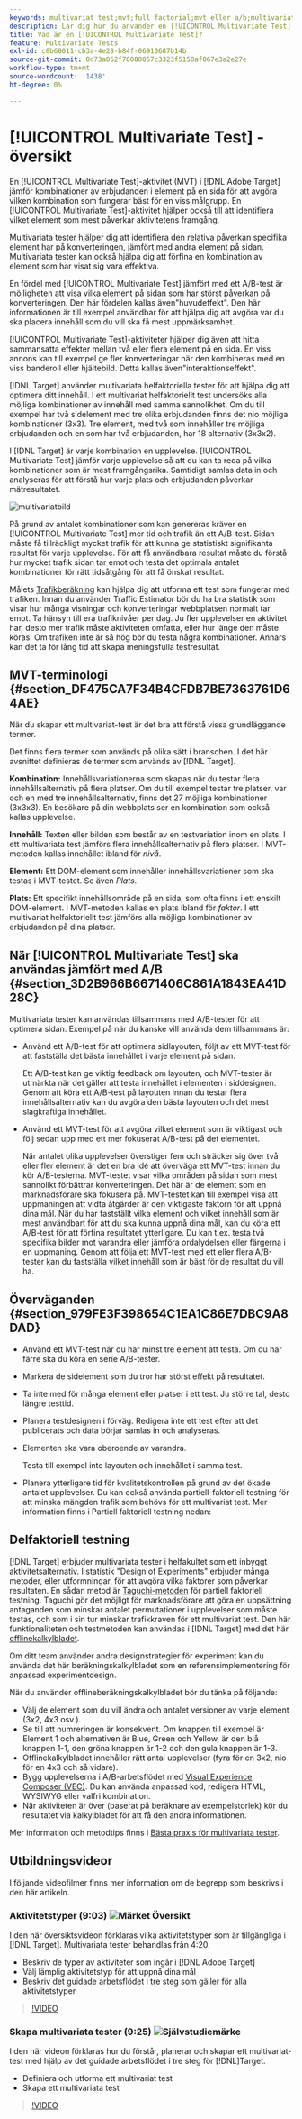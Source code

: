 ```yaml
---
keywords: multivariat test;mvt;full factorial;mvt eller a/b;multivariate a/b;trafikskattare;när mvt;mvt Consider;multivariate;partiell factorial;partiell factorial;full factorial
description: Lär dig hur du använder en [!UICONTROL Multivariate Test] (MVT) i [!DNL Adobe Target]  för att jämföra kombinationer av erbjudanden i element på en sida för att avgöra vilken kombination som fungerar bäst.
title: Vad är en [!UICONTROL Multivariate Test]?
feature: Multivariate Tests
exl-id: c8b60011-cb3a-4e28-b84f-06910687b14b
source-git-commit: 0d73a062f70080057c3323f5150af067e3a2e27e
workflow-type: tm+mt
source-wordcount: '1438'
ht-degree: 0%

---
```


# [!UICONTROL Multivariate Test] - översikt

En [!UICONTROL Multivariate Test]-aktivitet (MVT) i [!DNL Adobe Target] jämför kombinationer av erbjudanden i element på en sida för att avgöra vilken kombination som fungerar bäst för en viss målgrupp. En [!UICONTROL Multivariate Test]-aktivitet hjälper också till att identifiera vilket element som mest påverkar aktivitetens framgång.

Multivariata tester hjälper dig att identifiera den relativa påverkan specifika element har på konverteringen, jämfört med andra element på sidan. Multivariata tester kan också hjälpa dig att förfina en kombination av element som har visat sig vara effektiva.

En fördel med [!UICONTROL Multivariate Test] jämfört med ett A/B-test är möjligheten att visa vilka element på sidan som har störst påverkan på konverteringen. Den här fördelen kallas även&quot;huvudeffekt&quot;. Den här informationen är till exempel användbar för att hjälpa dig att avgöra var du ska placera innehåll som du vill ska få mest uppmärksamhet.

[!UICONTROL Multivariate Test]-aktiviteter hjälper dig även att hitta sammansatta effekter mellan två eller flera element på en sida. En viss annons kan till exempel ge fler konverteringar när den kombineras med en viss banderoll eller hjältebild. Detta kallas även&quot;interaktionseffekt&quot;.

[!DNL Target] använder multivariata helfaktoriella tester för att hjälpa dig att optimera ditt innehåll. I ett multivariat helfaktoriellt test undersöks alla möjliga kombinationer av innehåll med samma sannolikhet. Om du till exempel har två sidelement med tre olika erbjudanden finns det nio möjliga kombinationer (3x3). Tre element, med två som innehåller tre möjliga erbjudanden och en som har två erbjudanden, har 18 alternativ (3x3x2).

I [!DNL Target] är varje kombination en upplevelse. [!UICONTROL Multivariate Test] jämför varje upplevelse så att du kan ta reda på vilka kombinationer som är mest framgångsrika. Samtidigt samlas data in och analyseras för att förstå hur varje plats och erbjudanden påverkar mätresultatet.

![multivariatbild](assets/multivariate.png)

På grund av antalet kombinationer som kan genereras kräver en [!UICONTROL Multivariate Test] mer tid och trafik än ett A/B-test. Sidan måste få tillräckligt mycket trafik för att kunna ge statistiskt signifikanta resultat för varje upplevelse. För att få användbara resultat måste du förstå hur mycket trafik sidan tar emot och testa det optimala antalet kombinationer för rätt tidsåtgång för att få önskat resultat.

Målets [Trafikberäkning](/help/main/c-activities/c-multivariate-testing/t-create-multivariate-test/traffic-estimator.md#task_71AA6922AFD447EA8C5E610A78ABA714) kan hjälpa dig att utforma ett test som fungerar med trafiken. Innan du använder Traffic Estimator bör du ha bra statistik som visar hur många visningar och konverteringar webbplatsen normalt tar emot. Ta hänsyn till era trafiknivåer per dag. Ju fler upplevelser en aktivitet har, desto mer trafik måste aktiviteten omfatta, eller hur länge den måste köras. Om trafiken inte är så hög bör du testa några kombinationer. Annars kan det ta för lång tid att skapa meningsfulla testresultat.

## MVT-terminologi {#section_DF475CA7F34B4CFDB7BE7363761D64AE}

När du skapar ett multivariat-test är det bra att förstå vissa grundläggande termer.

Det finns flera termer som används på olika sätt i branschen. I det här avsnittet definieras de termer som används av [!DNL Target].

**Kombination:** Innehållsvariationerna som skapas när du testar flera innehållsalternativ på flera platser. Om du till exempel testar tre platser, var och en med tre innehållsalternativ, finns det 27 möjliga kombinationer (3x3x3). En besökare på din webbplats ser en kombination som också kallas upplevelse.

**Innehåll:** Texten eller bilden som består av en testvariation inom en plats. I ett multivariata test jämförs flera innehållsalternativ på flera platser. I MVT-metoden kallas innehållet ibland för *nivå*.

**Element:** Ett DOM-element som innehåller innehållsvariationer som ska testas i MVT-testet. Se även *Plats*.

**Plats:** Ett specifikt innehållsområde på en sida, som ofta finns i ett enskilt DOM-element. I MVT-metoden kallas en plats ibland för *faktor*. I ett multivariat helfaktoriellt test jämförs alla möjliga kombinationer av erbjudanden på dina platser.

## När [!UICONTROL Multivariate Test] ska användas jämfört med A/B {#section_3D2B966B6671406C861A1843EA41D28C}

Multivariata tester kan användas tillsammans med A/B-tester för att optimera sidan. Exempel på när du kanske vill använda dem tillsammans är:

* Använd ett A/B-test för att optimera sidlayouten, följt av ett MVT-test för att fastställa det bästa innehållet i varje element på sidan.

  Ett A/B-test kan ge viktig feedback om layouten, och MVT-tester är utmärkta när det gäller att testa innehållet i elementen i siddesignen. Genom att köra ett A/B-test på layouten innan du testar flera innehållsalternativ kan du avgöra den bästa layouten och det mest slagkraftiga innehållet.

* Använd ett MVT-test för att avgöra vilket element som är viktigast och följ sedan upp med ett mer fokuserat A/B-test på det elementet.

  När antalet olika upplevelser överstiger fem och sträcker sig över två eller fler element är det en bra idé att överväga ett MVT-test innan du kör A/B-testerna. MVT-testet visar vilka områden på sidan som mest sannolikt förbättrar konverteringen. Det här är de element som en marknadsförare ska fokusera på. MVT-testet kan till exempel visa att uppmaningen att vidta åtgärder är den viktigaste faktorn för att uppnå dina mål. När du har fastställt vilka element och vilket innehåll som är mest användbart för att du ska kunna uppnå dina mål, kan du köra ett A/B-test för att förfina resultatet ytterligare. Du kan t.ex. testa två specifika bilder mot varandra eller jämföra ordalydelsen eller färgerna i en uppmaning. Genom att följa ett MVT-test med ett eller flera A/B-tester kan du fastställa vilket innehåll som är bäst för de resultat du vill ha.

## Överväganden {#section_979FE3F398654C1EA1C86E7DBC9A8DAD}

* Använd ett MVT-test när du har minst tre element att testa. Om du har färre ska du köra en serie A/B-tester.
* Markera de sidelement som du tror har störst effekt på resultatet.
* Ta inte med för många element eller platser i ett test. Ju större tal, desto längre testtid.
* Planera testdesignen i förväg. Redigera inte ett test efter att det publicerats och data börjar samlas in och analyseras.
* Elementen ska vara oberoende av varandra.

  Testa till exempel inte layouten och innehållet i samma test.

* Planera ytterligare tid för kvalitetskontrollen på grund av det ökade antalet upplevelser. Du kan också använda partiell-faktoriell testning för att minska mängden trafik som behövs för ett multivariat test. Mer information finns i Partiell faktoriell testning nedan:

## Delfaktoriell testning

[!DNL Target] erbjuder multivariata tester i helfakultet som ett inbyggt aktivitetsalternativ. I statistik
&quot;Design of Experiments&quot; erbjuder många metoder, eller utformningar, för att avgöra vilka faktorer som påverkar resultaten. En sådan metod är [Taguchi-metoden](https://en.wikipedia.org/wiki/Taguchi_methods) för partiell faktoriell testning. Taguchi gör det möjligt för marknadsförare att göra en uppsättning antaganden som minskar antalet permutationer i upplevelser som måste testas, och som i sin tur minskar trafikkraven för ett multivariat test. Den här funktionaliteten och testmetoden kan användas i [!DNL Target] med det här [offlinekalkylbladet](/help/main/assets/MVT-Taguchi-Partial-Factorial-Design-02102017.xlsx).

Om ditt team använder andra designstrategier för experiment kan du använda det här beräkningskalkylbladet som en referensimplementering för anpassad experimentdesign.

När du använder offlineberäkningskalkylbladet bör du tänka på följande:

* Välj de element som du vill ändra och antalet versioner av varje element (3x2, 4x3 osv.).
* Se till att numreringen är konsekvent. Om knappen till exempel är Element 1 och alternativen är Blue, Green och Yellow, är den blå knappen 1-1, den gröna knappen är 1-2 och den gula knappen är 1-3.
* Offlinekalkylbladet innehåller rätt antal upplevelser (fyra för en 3x2, nio för en 4x3 och så vidare).
* Bygg upplevelserna i A/B-arbetsflödet med [Visual Experience Composer (VEC)](/help/main/c-experiences/experiences.md). Du kan använda anpassad kod, redigera HTML, WYSIWYG eller valfri kombination.
* När aktiviteten är över (baserat på beräknare av exempelstorlek) kör du resultatet via kalkylbladet för att få den andra informationen.

Mer information och metodtips finns i [Bästa praxis för multivariata tester](/help/main/c-activities/c-multivariate-testing/best-practices.md#reference_53635817FFB741EF8C4E56CC70688EDD).

## Utbildningsvideor

I följande videofilmer finns mer information om de begrepp som beskrivs i den här artikeln.

### Aktivitetstyper (9:03) ![Märket Översikt](/help/main/assets/overview.png)

I den här översiktsvideon förklaras vilka aktivitetstyper som är tillgängliga i [!DNL Target]. Multivariata tester behandlas från 4:20.

* Beskriv de typer av aktiviteter som ingår i [!DNL Adobe Target]
* Välj lämplig aktivitetstyp för att uppnå dina mål
* Beskriv det guidade arbetsflödet i tre steg som gäller för alla aktivitetstyper

>[!VIDEO](https://video.tv.adobe.com/v/17386)

### Skapa multivariata tester (9:25) ![Självstudiemärke](/help/main/assets/tutorial.png)

I den här videon förklaras hur du förstår, planerar och skapar ett multivariat-test med hjälp av det guidade arbetsflödet i tre steg för [!DNL]Target.

* Definiera och utforma ett multivariat test
* Skapa ett multivariata test

>[!VIDEO](https://video.tv.adobe.com/v/17395)
